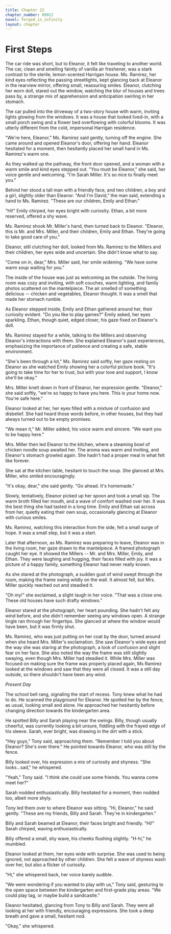 ```yaml
---
title: Chapter 22
chapter_number: 00022
novel: forged_in_infinity
layout: chapter
---
```


# **First Steps**

The car ride was short, but to Eleanor, it felt like traveling to
another world. The car, clean and smelling faintly of vanilla air
freshener, was a stark contrast to the sterile, lemon-scented Harrigan
house. Ms. Ramirez, her kind eyes reflecting the passing streetlights,
kept glancing back at Eleanor in the rearview mirror, offering small,
reassuring smiles. Eleanor, clutching her worn doll, stared out the
window, watching the blur of houses and trees pass by, a strange mix of
apprehension and anticipation swirling in her stomach.

The car pulled into the driveway of a two-story house with warm,
inviting lights glowing from the windows. It was a house that looked
lived-in, with a small porch swing and a flower bed overflowing with
colorful blooms. It was utterly different from the cold, impersonal
Harrigan residence.

"We're here, Eleanor," Ms. Ramirez said gently, turning off the engine.
She came around and opened Eleanor's door, offering her hand. Eleanor
hesitated for a moment, then hesitantly placed her small hand in Ms.
Ramirez's warm one.

As they walked up the pathway, the front door opened, and a woman with a
warm smile and kind eyes stepped out. "You must be Eleanor," she said,
her voice gentle and welcoming. "I'm Sarah Miller. It's so nice to
finally meet you."

Behind her stood a tall man with a friendly face, and two children, a
boy and a girl, slightly older than Eleanor. "And I'm David," the man
said, extending a hand to Ms. Ramirez. "These are our children, Emily
and Ethan."

"Hi!" Emily chirped, her eyes bright with curiosity. Ethan, a bit more
reserved, offered a shy wave.

Ms. Ramirez shook Mr. Miller's hand, then turned back to Eleanor.
"Eleanor, this is Mr. and Mrs. Miller, and their children, Emily and
Ethan. They're going to take good care of you."

Eleanor, still clutching her doll, looked from Ms. Ramirez to the
Millers and their children, her eyes wide and uncertain. She didn't know
what to say.

"Come on in, dear," Mrs. Miller said, her smile widening. "We have some
warm soup waiting for you."

The inside of the house was just as welcoming as the outside. The living
room was cozy and inviting, with soft couches, warm lighting, and family
photos scattered on the mantelpiece. The air smelled of something
delicious -- chicken and vegetables, Eleanor thought. It was a smell
that made her stomach rumble.

As Eleanor stepped inside, Emily and Ethan gathered around her, their
curiosity evident. "Do you like to play games?" Emily asked, her eyes
sparkling. Ethan, though quiet, edged closer, his gaze fixed on
Eleanor's doll.

Ms. Ramirez stayed for a while, talking to the Millers and observing
Eleanor's interactions with them. She explained Eleanor's past
experiences, emphasizing the importance of patience and creating a safe,
stable environment.

"She's been through a lot," Ms. Ramirez said softly, her gaze resting on
Eleanor as she watched Emily showing her a colorful picture book. "It's
going to take time for her to trust, but with your love and support, I
know she'll be okay."

Mrs. Miller knelt down in front of Eleanor, her expression gentle.
"Eleanor," she said softly, "we're so happy to have you here. This is
your home now. You're safe here."

Eleanor looked at her, her eyes filled with a mixture of confusion and
disbelief. She had heard those words before, in other houses, but they
had always turned out to be empty promises.

"We mean it," Mr. Miller added, his voice warm and sincere. "We want you
to be happy here."

Mrs. Miller then led Eleanor to the kitchen, where a steaming bowl of
chicken noodle soup awaited her. The aroma was warm and inviting, and
Eleanor's stomach growled again. She hadn't had a proper meal in what
felt like forever.

She sat at the kitchen table, hesitant to touch the soup. She glanced at
Mrs. Miller, who smiled encouragingly.

"It's okay, dear," she said gently. "Go ahead. It's homemade."

Slowly, tentatively, Eleanor picked up her spoon and took a small sip.
The warm broth filled her mouth, and a wave of comfort washed over her.
It was the best thing she had tasted in a long time. Emily and Ethan sat
across from her, quietly eating their own soup, occasionally glancing at
Eleanor with curious smiles.

Ms. Ramirez, watching this interaction from the side, felt a small surge
of hope. It was a small step, but it was a start.

Later that afternoon, as Ms. Ramirez was preparing to leave, Eleanor was
in the living room, her gaze drawn to the mantelpiece. A framed
photograph caught her eye. It showed the Millers -- Mr. and Mrs. Miller,
Emily, and Ethan. They were laughing and hugging, their faces filled
with joy. It was a picture of a happy family, something Eleanor had
never really known.

As she stared at the photograph, a sudden gust of wind swept through the
room, making the frame swing wildly on the wall. It almost fell, but
Mrs. Miller quickly reached out and steadied it.

"Oh my!" she exclaimed, a slight laugh in her voice. "That was a close
one. These old houses have such drafty windows."

Eleanor stared at the photograph, her heart pounding. She hadn't felt
any wind before, and she didn't remember seeing any windows open. A
strange tingle ran through her fingertips. She glanced at where the
window would have been, but it was firmly shut.

Ms. Ramirez, who was just putting on her coat by the door, turned around
when she heard Mrs. Miller's exclamation. She saw Eleanor's wide eyes
and the way she was staring at the photograph, a look of confusion and
slight fear on her face. She also noted the way the frame was still
slightly swaying, even though Mrs. Miller had steadied it. While Mrs.
Miller was focused on making sure the frame was properly placed again,
Ms Ramirez looked at the windows and saw that they were all closed. It
was a still day outside, so there shouldn\'t have been any wind.

*Present Day*

The school bell rang, signaling the start of recess. Tony knew what he
had to do. He scanned the playground for Eleanor. He spotted her by the
fence, as usual, looking small and alone. He approached her hesitantly
before changing direction towards the kindergarten area.

He spotted Billy and Sarah playing near the swings. Billy, though
usually cheerful, was currently looking a bit unsure, fiddling with the
frayed edge of his sleeve. Sarah, ever bright, was drawing in the dirt
with a stick.

"Hey guys," Tony said, approaching them. "Remember I told you about
Eleanor? She's over there." He pointed towards Eleanor, who was still by
the fence.

Billy looked over, his expression a mix of curiosity and shyness. "She
looks...sad," he whispered.

"Yeah," Tony said. "I think she could use some friends. You wanna come
meet her?"

Sarah nodded enthusiastically. Billy hesitated for a moment, then nodded
too, albeit more shyly.

Tony led them over to where Eleanor was sitting. "Hi, Eleanor," he said
gently. "These are my friends, Billy and Sarah. They're in
kindergarten."

Billy and Sarah beamed at Eleanor, their faces bright and friendly.
"Hi!" Sarah chirped, waving enthusiastically.

Billy offered a small, shy wave, his cheeks flushing slightly. "H-hi,"
he mumbled.

Eleanor looked at them, her eyes wide with surprise. She was used to
being ignored, not approached by other children. She felt a wave of
shyness wash over her, but also a flicker of curiosity.

"Hi," she whispered back, her voice barely audible.

"We were wondering if you wanted to play with us," Tony said, gesturing
to the open space between the kindergarten and first-grade play areas.
"We could play tag, or maybe build a sandcastle."

Eleanor hesitated, glancing from Tony to Billy and Sarah. They were all
looking at her with friendly, encouraging expressions. She took a deep
breath and gave a small, hesitant nod.

"Okay," she whispered.
